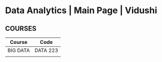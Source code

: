 
# Data Analytics | Main Page | Vidushi

## COURSES

| Course    | Code     |
|-----------|----------|
| BIG DATA  | DATA 223 |
|  |